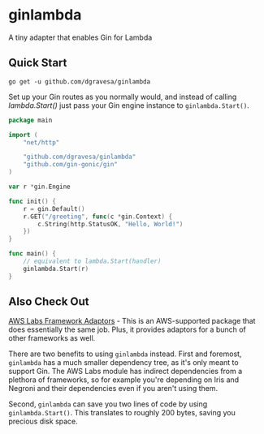 # ginlambda
A tiny adapter that enables Gin for Lambda

## Quick Start

```
go get -u github.com/dgravesa/ginlambda
```

Set up your Gin routes as you normally would, and instead of calling *lambda.Start()* just pass your Gin engine instance to `ginlambda.Start()`.

```go
package main

import (
    "net/http"

    "github.com/dgravesa/ginlambda"
    "github.com/gin-gonic/gin"
)

var r *gin.Engine

func init() {
    r = gin.Default()
    r.GET("/greeting", func(c *gin.Context) {
        c.String(http.StatusOK, "Hello, World!")
    })
}

func main() {
    // equivalent to lambda.Start(handler)
    ginlambda.Start(r)
}
```

## Also Check Out

[AWS Labs Framework Adaptors](https://github.com/awslabs/aws-lambda-go-api-proxy) - This is an AWS-supported package that does essentially the same job. Plus, it provides adaptors for a bunch of other frameworks as well.

There are two benefits to using `ginlambda` instead. First and foremost, `ginlambda` has a much smaller dependency tree,
as it's only meant to support Gin. The AWS Labs module has indirect dependencies from a plethora of frameworks,
so for example you're depending on Iris and Negroni and their dependencies even if you aren't using them.

Second, `ginlambda` can save you two lines of code by using `ginlambda.Start()`.
This translates to roughly 200 bytes, saving you precious disk space.

